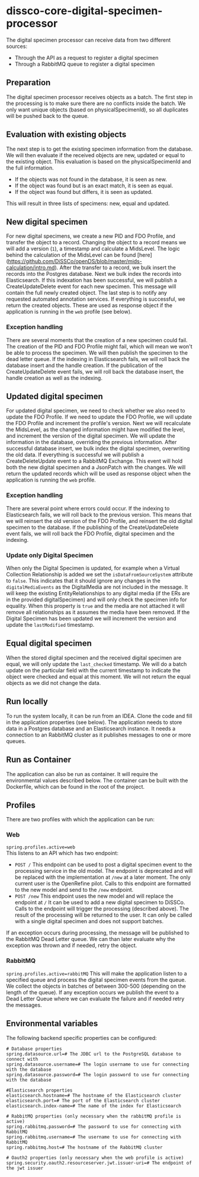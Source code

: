 # dissco-core-digital-specimen-processor
The digital specimen processor can receive data from two different sources:
- Through the API as a request to register a digital specimen
- Through a RabbitMQ queue to register a digital specimen

## Preparation
The digital specimen processor receives objects as a batch. 
The first step in the processing is to make sure there are no conflicts inside the batch.
We only want unique objects (based on physicalSpecimenId), so all duplicates will be pushed back to the queue.

## Evaluation with existing objects
The next step is to get the existing specimen information from the database.
We will then evaluate if the received objects are new, updated or equal to the existing object.
This evaluation is based on the physicalSpecimenId and the full information.
- If the objects was not found in the database, it is seen as new.
- If the object was found but is an exact match, it is seen as equal.
- If the object was found but differs, it is seen as updated.

This will result in three lists of specimens: new, equal and updated.

## New digital specimen
For new digital specimens, we create a new PID and FDO Profile, and transfer the object to a record.
Changing the object to a record means we will add a version (`1`), a timestamp and calculate a MidsLevel.
The logic behind the calculation of the MidsLevel can be found [here] (https://github.com/DiSSCo/openDS/blob/master/mids-calculation/intro.md).
After the transfer to a record, we bulk insert the records into the Postgres database.
Next we bulk index the records into Elasticsearch.
If this indexation has been successful, we will publish a CreateUpdateDelete event for each new specimen.
This message will contain the full newly created object.
The last step is to notify any requested automated annotation services.
If everything is successful, we return the created objects.
These are used as response object if the application is running in the `web` profile (see below).
### Exception handling
There are several moments that the creation of a new specimen could fail.
The creation of the PID and FDO Profile might fail, which will mean we won't be able to process the specimen.
We will then publish the specimen to the dead letter queue.
If the indexing in Elasticsearch fails, we will roll back the database insert and the handle creation.
If the publication of the CreateUpdateDelete event fails, we will roll back the database insert, the handle creation as well as the indexing.

## Updated digital specimen
For updated digital specimen, we need to check whether we also need to update the FDO Profile.
If we need to update the FDO Profile, we will update the FDO Profile and increment the profile's version.
Next we will recalculate the MidsLevel, as the changed information might have modified the level, and increment the version of the digital specimen.
We will update the information in the database, overriding the previous information.
After successful database insert, we bulk index the digital specimen, overwriting the old data.
If everything is successful we will publish a CreateDeleteUpdate event to a RabbitMQ Exchange.
This event will hold both the new digital specimen and a JsonPatch with the changes.
We will return the updated records which will be used as response object when the application is running the `web` profile.
### Exception handling
There are several point where errors could occur.
If the indexing to Elasticsearch fails, we will roll back to the previous version.
This means that we will reinsert the old version of the FDO Profile, and reinsert the old digital specimen to the database.
If the publishing of the CreateUpdateDelete event fails, we will roll back the FDO Profile, digital specimen and the indexing.
### Update only Digital Specimen
When only the Digital Specimen is updated, for example when a Virtual Collection Relationship is added we set the `isDataFromSourceSystem` attribute to `false`.
This indicates that it should ignore any changes in the `digitalMediaEvents` as the DigitalMedia are not included in the message.
It will keep the existing EntityRelationships to any digital media (if the ERs are in the provided digitalSpecimen) and will only check the specimen info for equality.
When this property is `true` and the media are not attached it will remove all relationships as it assumes the media have been removed.
If the Digital Specimen has been updated we will increment the version and update the `lastModified` timestamp.

## Equal digital specimen
When the stored digital specimen and the received digital specimen are equal, we will only update the `last_checked` timestamp.
We will do a batch update on the particular field with the current timestamp to indicate the object were checked and equal at this moment.
We will not return the equal objects as we did not change the data.

## Run locally
To run the system locally, it can be run from an IDEA.
Clone the code and fill in the application properties (see below).
The application needs to store data in a Postgres database and an Elasticsearch instance.
It needs a connection to an RabbitMQ cluster as it publishes messages to one or more queues.

## Run as Container
The application can also be run as container.
It will require the environmental values described below.
The container can be built with the Dockerfile, which can be found in the root of the project.

## Profiles
There are two profiles with which the application can be run:
### Web
`spring.profiles.active=web`  
This listens to an API which has two endpoint:
- `POST /`
  This endpoint can be used to post a digital specimen event to the processing service in the old model.
  The endpoint is deprecated and will be replaced with the implementation at `/new` at a later moment.
  The only current user is the OpenRefine pilot.
  Calls to this endpoint are formatted to the new model and send to the `/new` endpoint.
- `POST /new` 
  This endpoint uses the new model and will replace the endpoint at `/`
  It can be used to add a new digital specimen to DiSSCo.
  Calls to the endpoint will trigger the processing (described above).
  The result of the processing will be returned to the user.
  It can only be called with a single digital specimen and does not support batches.

If an exception occurs during processing, the message will be published to the RabbitMQ Dead Letter queue.
We can than later evaluate why the exception was thrown and if needed, retry the object.

### RabbitMQ
`spring.profiles.active=rabbitMQ`
This will make the application listen to a specified queue and process the digital specimen events from the queue.
We collect the objects in batches of between 300-500 (depending on the length of the queue).
If any exception occurs we publish the event to a Dead Letter Queue where we can evaluate the failure and if needed retry the messages.

## Environmental variables
The following backend specific properties can be configured:

```
# Database properties
spring.datasource.url=# The JDBC url to the PostgreSQL database to connect with
spring.datasource.username=# The login username to use for connecting with the database
spring.datasource.password=# The login password to use for connecting with the database

#Elasticsearch properties
elasticsearch.hostname=# The hostname of the Elasticsearch cluster
elasticsearch.port=# The port of the Elasticsearch cluster
elasticsearch.index-name=# The name of the index for Elasticsearch

# RabbitMQ properties (only necessary when the rabbitMQ profile is active)
spring.rabbitmq.password=# The password to use for connecting with RabbitMQ
spring.rabbitmq.username=# The username to use for connecting with RabbitMQ
spring.rabbitmq.host=# The hostname of the RabbitMQ cluster

# Oauth2 properties (only necessary when the web profile is active)
spring.security.oauth2.resourceserver.jwt.issuer-uri=# The endpoint of the jwt issuer
